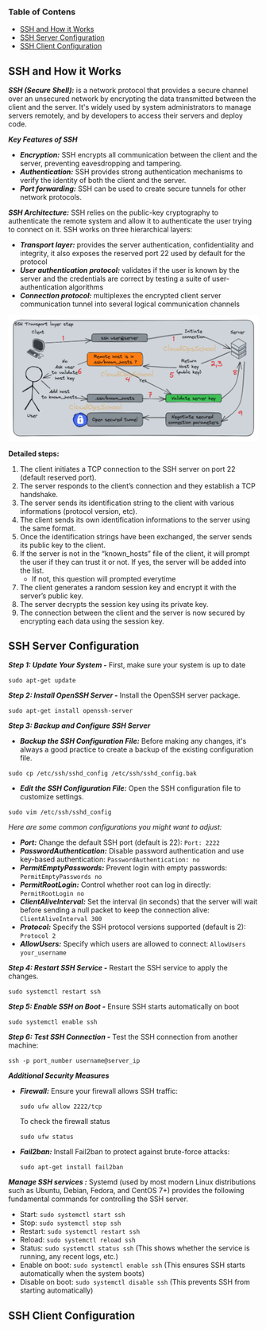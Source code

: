 ### Table of Contens

*   [SSH and How it Works](#ssh-and-how-ssh-works)
*   [SSH Server Configuration](#ssh-server-configuration)
*   [SSH Client Configuration](#ssh-client-configuration)

## SSH and How it Works <a name="ssh-and-how-ssh-works">
***SSH (Secure Shell):*** is a network protocol that provides a secure channel over an unsecured network by encrypting the data transmitted between the client and the server. It's widely used by system administrators to manage servers remotely, and by developers to access their servers and deploy code.

***Key Features of SSH***
- ***Encryption:*** SSH encrypts all communication between the client and the server, preventing eavesdropping and tampering.   
- ***Authentication:*** SSH provides strong authentication mechanisms to verify the identity of both the client and the server.   
- ***Port forwarding:*** SSH can be used to create secure tunnels for other network protocols.

***SSH Architecture:***
SSH relies on the public-key cryptography to authenticate the remote system and allow it to authenticate the user trying to connect on it. SSH works on three hierarchical layers:
- ***Transport layer:*** provides the server authentication, confidentiality and integrity, it also exposes the reserved port 22 used by default for the protocol
- ***User authentication protocol:*** validates if the user is known by the server and the credentials are correct by testing a suite of user-authentication algorithms
- ***Connection protocol:*** multiplexes the encrypted client server communication tunnel into several logical communication channels

![SSH Diagram](Image/SSHdiagram.png)

**Detailed steps:**

1. The client initiates a TCP connection to the SSH server on port 22 (default reserved port).
2. The server responds to the client’s connection and they establish a TCP handshake.
3. The server sends its identification string to the client with various informations (protocol version, etc).
4. The client sends its own identification informations to the server using the same format.
5. Once the identification strings have been exchanged, the server sends its public key to the client.
6. If the server is not in the “known_hosts” file of the client, it will prompt the user if they can trust it or not. If yes, the server will be added into the list.
   - If not, this question will prompted everytime
7. The client generates a random session key and encrypt it with the server’s public key.
8. The server decrypts the session key using its private key.
9. The connection between the client and the server is now secured by encrypting each data using the session key.

## SSH Server Configuration <a name="ssh-server-configuration">
***Step 1: Update Your System -***
First, make sure your system is up to date
```
sudo apt-get update
```
***Step 2: Install OpenSSH Server -***
Install the OpenSSH server package.
```
sudo apt-get install openssh-server
```

***Step 3: Backup and Configure SSH Server***
* ***Backup the SSH Configuration File:*** Before making any changes, it's always a good practice to create a backup of the existing configuration file.
```
sudo cp /etc/ssh/sshd_config /etc/ssh/sshd_config.bak
```
* ***Edit the SSH Configuration File:*** Open the SSH configuration file to customize settings.
```
sudo vim /etc/ssh/sshd_config
```
_Here are some common configurations you might want to adjust:_
  - ***Port:*** Change the default SSH port (default is 22): ``` Port: 2222 ```
  - ***PasswordAuthentication:*** Disable password authentication and use key-based authentication: ```PasswordAuthentication: no```
  - ***PermitEmptyPasswords:*** Prevent login with empty passwords: `PermitEmptyPasswords no`
  - ***PermitRootLogin:*** Control whether root can log in directly: `PermitRootLogin no`
  - ***ClientAliveInterval:*** Set the interval (in seconds) that the server will wait before sending a null packet to keep the connection alive: `ClientAliveInterval 300`
  - ***Protocol:*** Specify the SSH protocol versions supported (default is 2): `Protocol 2`
  - ***AllowUsers:*** Specify which users are allowed to connect: `AllowUsers your_username`


    
***Step 4: Restart SSH Service -***
Restart the SSH service to apply the changes.
```
sudo systemctl restart ssh
```
***Step 5: Enable SSH on Boot -***
Ensure SSH starts automatically on boot
```
sudo systemctl enable ssh
```

***Step 6: Test SSH Connection -***
Test the SSH connection from another machine:
```
ssh -p port_number username@server_ip
```

***Additional Security Measures***
- ***Firewall:*** Ensure your firewall allows SSH traffic:
  ```
  sudo ufw allow 2222/tcp
  ```
  To check the firewall status
  ```
  sudo ufw status
  ```
- ***Fail2ban:*** Install Fail2ban to protect against brute-force attacks:
  ```
  sudo apt-get install fail2ban
  ```

***Manage SSH services :***
Systemd (used by most modern Linux distributions such as Ubuntu, Debian, Fedora, and CentOS 7+) provides the following fundamental commands for controlling the SSH server.
  - Start: `sudo systemctl start ssh`
  - Stop: `sudo systemctl stop ssh`
  - Restart: `sudo systemctl restart ssh`
  - Reload: `sudo systemctl reload ssh`
  - Status: `sudo systemctl status ssh` (This shows whether the service is running, any recent logs, etc.)
  - Enable on boot: `sudo systemctl enable ssh` (This ensures SSH starts automatically when the system boots)
  - Disable on boot: `sudo systemctl disable ssh` (This prevents SSH from starting automatically)

## SSH Client Configuration <a name="ssh-client-configuration">











